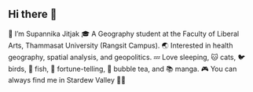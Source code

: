 ## Hi there 👋
👋 I’m Supannika Jitjak
🎓 A Geography student at the Faculty of Liberal Arts, Thammasat University (Rangsit Campus).
🌏 Interested in health geography, spatial analysis, and geopolitics.
💤 Love sleeping, 🐱 cats, 🐦 birds, 🐠 fish, 🔮 fortune-telling, 🧋 bubble tea, and 📚 manga.
🎮 You can always find me in Stardew Valley 🌾💛

